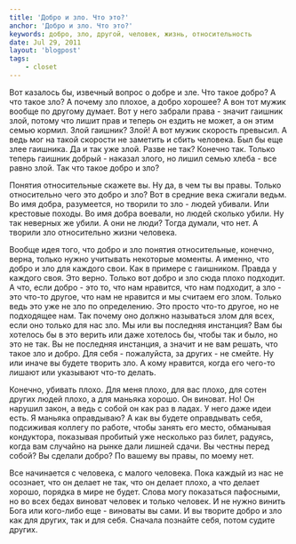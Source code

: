 ```yaml
---
title: 'Добро и зло. Что это?'
anchor: 'Добро и зло. Что это?'
keywords: добро, зло, другой, человек, жизнь, относительность
date: Jul 29, 2011
layout: 'blogpost'
tags:
    - closet
---
```


Вот казалось бы, извечный вопрос о добре и зле. Что такое добро? А что такое зло? А почему зло плохое, а добро хорошее? А вон тот мужик вообще по другому думает. Вот у него забрали права - значит гаишник злой, потому что лишит прав и теперь он ездить не может, а он этим семью кормил. Злой гаишник? Злой! А вот мужик скорость превысил. А ведь мог на такой скорости не заметить и сбить человека. Был бы еще злее гаишника. Да и так уже злой. Разве не так? Конечно так. Только теперь гаишник добрый - наказал злого, но лишил семью хлеба - все равно злой. Так что такое добро и зло?

<!-- cut -->

Понятия относительные скажете вы. Ну да, в чем ты вы правы. Только относительно чего это добро и зло? Вот в средние века сжигали ведьм. Во имя добра, разумеется, но творили то зло - людей убивали. Или крестовые походы. Во имя добра воевали, но людей сколько убили. Ну так неверных же убили. А они не люди? Тогда думали, что нет. А творили зло относительно жизни человека.

Вообще идея того, что добро и зло понятия относительные, конечно, верна, только нужно учитывать некоторые моменты. А именно, что добро и зло для каждого свои. Как в примере с гаишником. Правда у каждого своя. Это верно. Только вот добро и зло сюда плохо подходит. А что, если добро - это то, что нам нравится, что нам подходит, а зло - это что-то другое, что нам не нравится и мы считаем его злом. Только ведь это уже не зло по определению. Это просто что-то другое, но не подходящее нам. Так почему оно должно называться злом для всех, если оно только для нас зло. Мы или вы последняя инстанция? Вам бы хотелось бы в это верить или даже хотелось бы, чтобы так и было, но это не так. Вы не последняя инстанция, а значит и не вам решать, что такое зло и добро. Для себя - пожалуйста, за других - не смейте. Ну или иначе вы будете творить зло. А кому нравится, когда его чего-то лишают или указывают что-то делать.

Конечно, убивать плохо. Для меня плохо, для вас плохо, для сотен других людей плохо, а для маньяка хорошо. Он виноват. Но! Он нарушил закон, а ведь с собой он как раз в ладах. У него даже идеи есть. Я маньяка оправдываю? А как вы будете оправдывать себя, подсиживая коллегу по работе, чтобы занять его место, обманывая кондуктора, показывая пробитый уже несколько раз билет, радуясь, когда вам случайно на рынке дали лишней сдачи. Вы честны перед собой? Вы сделали добро? По вашему вы правы, по моему нет.

Все начинается с человека, с малого человека. Пока каждый из нас не осознает, что он делает не так, что он делает плохо, а что делает хорошо, порядка в мире не будет. Слова могу показаться пафосными, но во всех бедах виноват человек и только человек. И не нужно винить Бога или кого-либо еще - виноваты вы сами. И вы творите добро и зло как для других, так и для себя. Сначала познайте себя, потом судите других.
